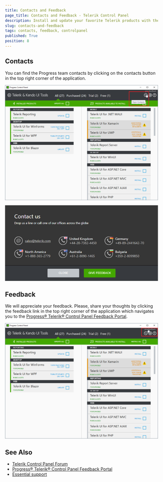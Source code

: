 ```yaml
---
title: Contacts and Feedback
page_title: Contacts and Feedback - Telerik Control Panel
description: Install and update your favorite Telerik products with the Telerik Control Panel.
slug: contacts-and-feedback
tags: contacts, feedback, controlpanel
published: True
position: 8 
---
```


## Contacts

You can find the Progress team contacts by clicking on the contacts button in the top right corner of the
application.

![Contacts Telerik Control Panel](images/contacts-telerik-control-panel.png)

![Contact Us Telerik Control Panel](images/contact-us-telerik-control-panel.png)

## Feedback

We will appreciate your feedback. Please, share your thoughts by clicking the feedback link in the top
right corner of the application which navigates you to the [Progress® Telerik® Control Panel Feedback Portal](https://feedback.telerik.com/controlpanel).

![Feedback Telerik Control Panel](images/feedback-telerik-control-panel.png)

## See Also

* [Telerik Control Panel Forum](https://www.telerik.com/forums/telerik-control-panel)
* [Progress® Telerik® Control Panel Feedback Portal](https://feedback.telerik.com/controlpanel) 
* [Essential support](http://www.telerik.com/support) 
